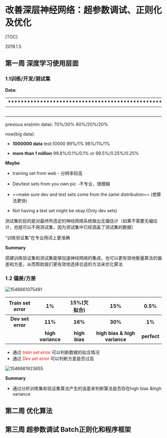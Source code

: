 # **改善深层神经网络：超参数调试、正则化及优化**



[TOC]



2019.1.5

## 第一周 深度学习使用层面  

### 1.1训练/开发/测试集

**Data:**

| ***************************************************************************************************************************************************************** | ***************  | ******************** |
| :----------------------------------------------------------: | :--------------: | -------------------- |
|                        training data                         | dev data(验证集) | test data            |

previous era(min data): 70%/30%   60%/20%/20%

now(big data): 

- **1000000 data**          test:10000      99%/1%   98%/1%/1% 

- **more than 1 million**   99.8%/0.1%/0.1%  or 99.5%/0.25%/0.25%



**Maybe**

- training set from web    - 分辨率较高     

- Dev/test sets from you own pic  -不专业，很模糊

- ==make sure dev and test sets come from the same distribution== (使算法更快)

- Not having a test set might be okay.(Only dev sets)

测试集的目的是对最终所选定的神经网络系统做出无偏估计（如果不需要无偏估计，也就可以不用测试集，因为测试集中已经涵盖了测试集的数据）

“训练验证集”在专业用词上更准确

**Summary**

搭建训练验证集和测试集能够加速神经网络的集成，也可以更有效地衡量算法的偏差和方差，从而帮助我们更有效地选择合适的方法来优化算法



### 1.2 偏差/方差

![1546661075491](C:\Users\Administrator\AppData\Roaming\Typora\typora-user-images\1546661075491.png)

 

|  Train set error  |        1%         |  15%(欠拟合)  |              15%              |    0.5%     |
| :---------------: | :---------------: | :-----------: | :---------------------------: | :---------: |
| **Dev set error** |      **11%**      |    **16%**    |            **30%**            |   **1%**    |
|                   | **high variance** | **high bias** | **high bias & high variance** | **perfect** |

- 通过<font color=#ff0000> *train set error* </font>可以判断数据的拟合情况
- 通过<font color=#ff0000> *Dev set error* </font>可以判断方差是否过高

![1546661923655](C:\Users\Administrator\AppData\Roaming\Typora\typora-user-images\1546661923655.png)

**Summary**

- 通过分析训练集和验证集算法产生的误差来判断算法是否存在high bias &high variance

























## 第二周 优化算法

## 第三周 超参数调试 Batch正则化和程序框架